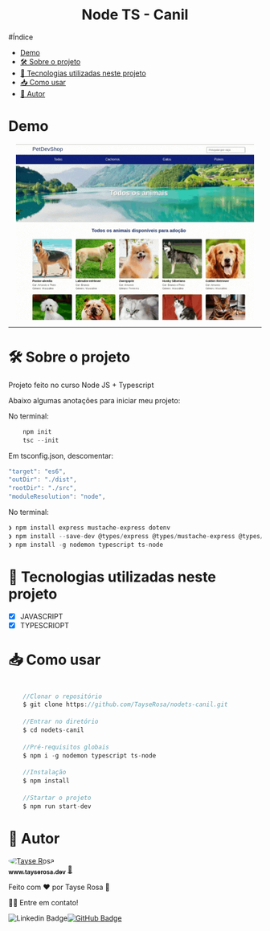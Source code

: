 <h1 align="center"> Node TS - Canil</h1>

#Índice
- [Demo](#demo)
- [🛠 Sobre o projeto](#-sobre-o-projeto)
- [🚀 Tecnologias utilizadas neste projeto](#-tecnologias-utilizadas-neste-projeto)
- [📥 Como usar](#-como-usar)
- [🚀 Autor](#-autor)
  

# Demo
<p align="center">
<img src="./src/images/../../public/images/readme.gif" align="center" />
</p>

---
# 🛠 Sobre o projeto
<p>
Projeto feito no curso Node JS + Typescript</p>

<p> Abaixo algumas anotações para iniciar meu projeto:</p>

No terminal:
```js
    npm init
    tsc --init
```

Em tsconfig.json, descomentar:
```js
"target": "es6",      
"outDir": "./dist",     
"rootDir": "./src",  
"moduleResolution": "node",       
```

No terminal:
```js
❯ npm install express mustache-express dotenv
❯ npm install --save-dev @types/express @types/mustache-express @types/node
❯ npm install -g nodemon typescript ts-node
```


# 🚀 Tecnologias utilizadas neste projeto

- [x] JAVASCRIPT
- [x] TYPESCRIOPT

# 📥 Como usar
```js

    //Clonar o repositório
    $ git clone https://github.com/TayseRosa/nodets-canil.git

    //Entrar no diretório
    $ cd nodets-canil

    //Pré-requisitos globais
    $ npm i -g nodemon typescript ts-node

    //Instalação
    $ npm install

    //Startar o projeto
    $ npm run start-dev

``` 

# 🚀 Autor

<a href="https://www.tayserosa.dev">
 <img style="border-radius: 50%;" src="https://avatars.githubusercontent.com/u/31596454?v=4" width="100px;" alt="Tayse Rosa" style="border-radius:50%"/>
 <br />
 <sub><b>www.tayserosa.dev</b></sub></a> <a href="https://www.tayserosa.dev" title="Tayse Rosa" target="_blank">🚀</a>


Feito com ❤️ por Tayse Rosa 🚀

👋🏽 Entre em contato!

![Linkedin Badge](https://img.shields.io/badge/-TayseRosa-blue?style=flat-square&logo=Linkedin&logoColor=white&link=https://www.linkedin.com/in/tayse-rosa-3b683151/)[![GitHub Badge](https://img.shields.io/badge/GitHub-100000?style=for-the-badge&logo=github&logoColor=white)](https://github.com/TayseRosa/)
